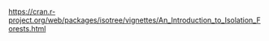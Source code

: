https://cran.r-project.org/web/packages/isotree/vignettes/An_Introduction_to_Isolation_Forests.html
